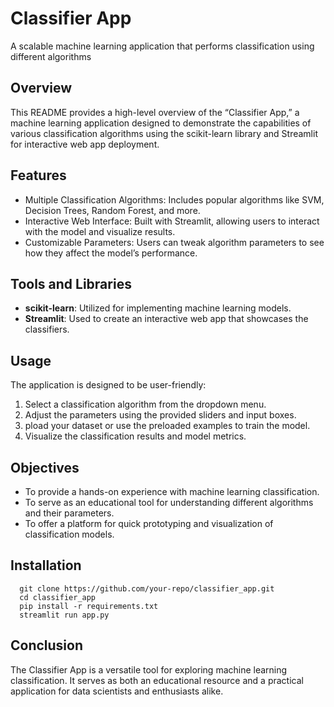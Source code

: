 # Classifier App
A scalable machine learning application that performs classification using different algorithms

## Overview
This README provides a high-level overview of the “Classifier App,” a machine learning application designed to demonstrate the capabilities of various 
classification algorithms using the scikit-learn library and Streamlit for interactive web app deployment.

## Features
- Multiple Classification Algorithms: Includes popular algorithms like SVM, Decision Trees, Random Forest, and more.
- Interactive Web Interface: Built with Streamlit, allowing users to interact with the model and visualize results.
- Customizable Parameters: Users can tweak algorithm parameters to see how they affect the model’s performance.

## Tools and Libraries
- **scikit-learn**: Utilized for implementing machine learning models.
- **Streamlit**: Used to create an interactive web app that showcases the classifiers.

## Usage
The application is designed to be user-friendly:

1. Select a classification algorithm from the dropdown menu.
2. Adjust the parameters using the provided sliders and input boxes.
3. pload your dataset or use the preloaded examples to train the model.
4. Visualize the classification results and model metrics.

## Objectives
- To provide a hands-on experience with machine learning classification.
- To serve as an educational tool for understanding different algorithms and their parameters.
- To offer a platform for quick prototyping and visualization of classification models.

## Installation
```
  git clone https://github.com/your-repo/classifier_app.git
  cd classifier_app
  pip install -r requirements.txt
  streamlit run app.py
```
## Conclusion
The Classifier App is a versatile tool for exploring machine learning classification. It serves as both an educational resource and a practical application for data scientists and enthusiasts alike.
